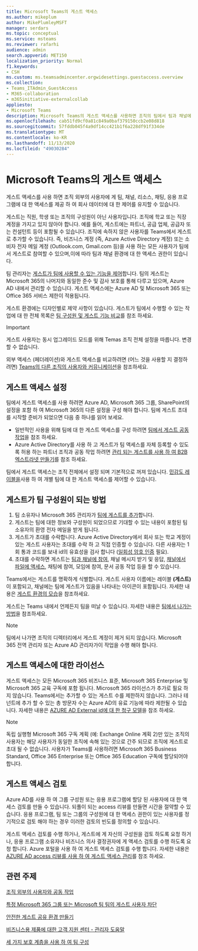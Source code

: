 ```yaml
---
title: Microsoft Teams의 게스트 액세스
ms.author: mikeplum
author: MikePlumleyMSFT
manager: serdars
ms.topic: conceptual
ms.service: msteams
ms.reviewer: rafarhi
audience: admin
search.appverid: MET150
localization_priority: Normal
f1.keywords:
- CSH
ms.custom: ms.teamsadmincenter.orgwidesettings.guestaccess.overview
ms.collection:
- Teams_ITAdmin_GuestAccess
- M365-collaboration
- m365initiative-externalcollab
appliesto:
- Microsoft Teams
description: Microsoft Teams의 게스트 액세스를 사용하면 조직의 팀에서 팀과 채널에 대한 액세스 권한을 부여하여 조직 외부의 사용자와 공동 작업을 할 수 있습니다.
ms.openlocfilehash: cab51fd9cf0a81c849a0baf379150ccb2e08d818
ms.sourcegitcommit: 57fddb045f4a9df14cc421b1f6a228df91f334de
ms.translationtype: MT
ms.contentlocale: ko-KR
ms.lasthandoff: 11/13/2020
ms.locfileid: "49030284"
---
```

# <a name="guest-access-in-microsoft-teams"></a>Microsoft Teams의 게스트 액세스

게스트 액세스를 사용 하면 조직 외부의 사용자에 게 팀, 채널, 리소스, 채팅, 응용 프로그램에 대 한 액세스를 제공 하 여 회사 데이터에 대 한 제어를 유지할 수 있습니다.

게스트는 직원, 학생 또는 조직의 구성원이 아닌 사용자입니다. 조직에 학교 또는 직장 계정을 가지고 있지 않아야 합니다. 예를 들어, 게스트에는 파트너, 공급 업체, 공급자 또는 컨설턴트 등이 포함될 수 있습니다. 조직에 속하지 않은 사용자를 Teams에서 게스트로 추가할 수 있습니다. 즉, 비즈니스 계정 (즉, Azure Active Directory 계정) 또는 소비자 전자 메일 계정 (Outlook.com, Gmail.com 등)을 사용 하는 모든 사용자가 팀에서 게스트로 참여할 수 있으며,이에 따라 팀과 채널 환경에 대 한 액세스 권한이 있습니다.

팀 관리자는 [게스트가 팀에 사용할 수 있는 기능을 제어](manage-guests.md)합니다. 팀의 게스트는 Microsoft 365의 나머지와 동일한 준수 및 감사 보호를 통해 다루고 있으며, Azure AD 내에서 관리할 수 있습니다. 게스트 액세스에는 Azure AD 및 Microsoft 365 또는 Office 365 서비스 제한이 적용됩니다.

게스트 환경에는 디자인별로 제약 사항이 있습니다. 게스트가 팀에서 수행할 수 있는 작업에 대 한 전체 목록은 [팀 구성원 및 게스트 기능 비교](guest-experience.md#comparison-of-team-member-and-guest-capabilities)를 참조 하세요.

> [!IMPORTANT]
> 게스트 사용자는 동시 업그레이드 모드를 위해 Temas 조직 전체 설정을 따릅니다. 변경할 수 없습니다.

외부 액세스 (페더레이션)와 게스트 액세스를 비교하려면 (어느 것을 사용할 지 결정하려면) [Teams의 다른 조직의 사용자와 커뮤니케이션](communicate-with-users-from-other-organizations.md)을 참조하세요.

## <a name="set-up-guest-access"></a>게스트 액세스 설정

팀에서 게스트 액세스를 사용 하려면 Azure AD, Microsoft 365 그룹, SharePoint의 설정을 포함 하 여 Microsoft 365의 다른 설정을 구성 해야 합니다. 팀에 게스트 초대를 시작할 준비가 되었으면 다음 중 하나를 읽어 보세요.

- 일반적인 사용을 위해 팀에 대 한 게스트 액세스를 구성 하려면 [팀에서 게스트 공동 작업](https://docs.microsoft.com/microsoft-365/solutions/collaborate-as-team)을 참조 하세요.
- Azure Active Directory를 사용 하 고 게스트가 팀 액세스를 자체 등록할 수 있도록 허용 하는 파트너 조직과 공동 작업 하려면 [관리 되는 게스트를 사용 하 여 B2B 엑스트라넷 만들기](https://docs.microsoft.com/microsoft-365/solutions/b2b-extranet)를 참조 하세요.

팀에서 게스트 액세스는 조직 전체에서 설정 되며 기본적으로 꺼져 있습니다. [민감도 레이블을](https://docs.microsoft.com/microsoft-365/compliance/sensitivity-labels-teams-groups-sites)사용 하 여 개별 팀에 대 한 게스트 액세스를 제어할 수 있습니다.

## <a name="how-a-guest-becomes-a-member-of-a-team"></a>게스트가 팀 구성원이 되는 방법

1. 팀 소유자나 Microsoft 365 관리자가 [팀에 게스트를 추가](https://support.office.com/article/add-guests-to-a-team-fccb4fa6-f864-4508-bdde-256e7384a14f)합니다.
2. 게스트는 팀에 대한 정보와 구성원이 되었으므로 기대할 수 있는 내용이 포함된 팀 소유자의 환영 전자 메일을 받게 됩니다. 
3. 게스트가 초대를 수락합니다.
  Azure Active Directory에서 회사 또는 학교 계정이 있는 게스트 사용자는 초대를 수락 하 고 직접 인증할 수 있습니다. 다른 사용자는 1 회 통과 코드를 보내 id의 유효성을 검사 합니다 ([일회성 암호 인증](https://docs.microsoft.com/azure/active-directory/external-identities/one-time-passcode) 필요).
4. 초대를 수락하면 게스트는 [팀과 채널에 참여](https://support.office.com/article/df38ae23-8f85-46d3-b071-cb11b9de5499), 채널 메시지 받기 및 응답, [채널에서 파일에 액세스](https://support.office.com/article/access-files-in-channels-c593c78a-27c4-4661-a598-682baa30ca7e), 채팅에 참여, 모임에 참여, 문서 공동 작업 등을 할 수 있습니다. 

Teams에서는 게스트를 명확하게 식별합니다. 게스트 사용자 이름에는 레이블 **(게스트)** 이 포함되고, 채널에는 팀에 게스트가 있음을 나타내는 아이콘이 포함됩니다. 자세한 내용은 [게스트 환경의 모습](guest-experience.md)을 참조하세요.
  
게스트는 Teams 내에서 언제든지 팀을 떠날 수 있습니다. 자세한 내용은 [팀에서 나가는 방법](https://support.office.com/article/leave-a-team-e481005d-3ec6-4694-b300-375472ba4076)을 참조하세요.

> [!NOTE]
> 팀에서 나가면 조직의 디렉터리에서 게스트 계정이 제거 되지 않습니다. Microsoft 365 전역 관리자 또는 Azure AD 관리자가이 작업을 수행 해야 합니다.

## <a name="licensing-for-guest-access"></a>게스트 액세스에 대한 라이선스

게스트 액세스는 모든 Microsoft 365 비즈니스 표준, Microsoft 365 Enterprise 및 Microsoft 365 교육 구독에 포함 됩니다. Microsoft 365 라이선스가 추가로 필요 하지 않습니다. Teams에서는 추가할 수 있는 게스트 수를 제한하지 않습니다. 그러나 테넌트에 추가 할 수 있는 총 방문자 수는 Azure AD의 유료 기능에 따라 제한될 수 있습니다. 자세한 내용은 [AZURE AD External id에 대 한 청구 모델](https://docs.microsoft.com/azure/active-directory/b2b/licensing-guidance)을 참조 하세요.

> [!NOTE]
> 독립 실행형 Microsoft 365 구독 계획 (예: Exchange Online 계획 2)만 있는 조직의 사용자는 해당 사용자가 동일한 조직에 속해 있는 것으로 간주 되므로 조직에 게스트로 초대 될 수 없습니다. 사용자가 Teams를 사용하려면 Microsoft 365 Business Standard, Office 365 Enterprise 또는 Office 365 Education 구독에 할당되어야 합니다. 

## <a name="guest-access-reviews"></a>게스트 액세스 검토

Azure AD를 사용 하 여 그룹 구성원 또는 응용 프로그램에 할당 된 사용자에 대 한 액세스 검토를 만들 수 있습니다. 되풀이 되는 access 리뷰를 만들면 시간을 절약할 수 있습니다. 응용 프로그램, 팀 또는 그룹의 구성원에 대 한 액세스 권한이 있는 사용자를 정기적으로 검토 해야 하는 경우 이러한 검토의 빈도를 정의할 수 있습니다. 

게스트 액세스 검토를 수행 하거나, 게스트에 게 자신의 구성원을 검토 하도록 요청 하거나, 응용 프로그램 소유자나 비즈니스 의사 결정권자에 게 액세스 검토를 수행 하도록 요청 합니다. Azure 포털을 사용 하 여 게스트 액세스 검토를 수행 합니다. 자세한 내용은 [AZURE AD access 리뷰를 사용 하 여 게스트 액세스 관리](https://docs.microsoft.com/azure/active-directory/governance/manage-guest-access-with-access-reviews)를 참조 하세요.

## <a name="related-topics"></a>관련 주제

[조직 외부의 사용자와 공동 작업](https://docs.microsoft.com/microsoft-365/solutions/collaborate-with-people-outside-your-organization)

[특정 Microsoft 365 그룹 또는 Microsoft 팀 팀의 게스트 사용자 차단](https://docs.microsoft.com/microsoft-365/solutions/per-group-guest-access)

[안전한 게스트 공유 환경 만들기](https://docs.microsoft.com/microsoft-365/solutions/create-secure-guest-sharing-environment)

[비즈니스용 제품에 대한 고객 지원 센터 - 관리자 도움말](https://docs.microsoft.com/microsoft-365/admin/contact-support-for-business-products)

[세 가지 보호 계층을 사용 하 여 팀 구성](https://docs.microsoft.com/microsoft-365/solutions/configure-teams-three-tiers-protection)
